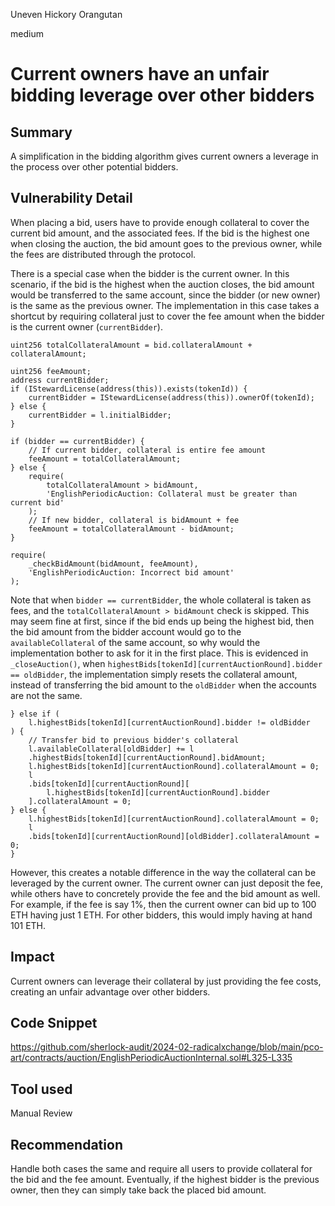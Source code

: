 Uneven Hickory Orangutan

medium

# Current owners have an unfair bidding leverage over other bidders

## Summary

A simplification in the bidding algorithm gives current owners a leverage in the process over other potential bidders.

## Vulnerability Detail

When placing a bid, users have to provide enough collateral to cover the current bid amount, and the associated fees. If the bid is the highest one when closing the auction, the bid amount goes to the previous owner, while the fees are distributed through the protocol.

There is a special case when the bidder is the current owner. In this scenario, if the bid is the highest when the auction closes, the bid amount would be transferred to the same account, since the bidder (or new owner) is the same as the previous owner. The implementation in this case takes a shortcut by requiring collateral just to cover the fee amount when the bidder is the current owner (`currentBidder`).

```solidity
uint256 totalCollateralAmount = bid.collateralAmount + collateralAmount;

uint256 feeAmount;
address currentBidder;
if (IStewardLicense(address(this)).exists(tokenId)) {
    currentBidder = IStewardLicense(address(this)).ownerOf(tokenId);
} else {
    currentBidder = l.initialBidder;
}

if (bidder == currentBidder) {
    // If current bidder, collateral is entire fee amount
    feeAmount = totalCollateralAmount;
} else {
    require(
        totalCollateralAmount > bidAmount,
        'EnglishPeriodicAuction: Collateral must be greater than current bid'
    );
    // If new bidder, collateral is bidAmount + fee
    feeAmount = totalCollateralAmount - bidAmount;
}

require(
    _checkBidAmount(bidAmount, feeAmount),
    'EnglishPeriodicAuction: Incorrect bid amount'
);
```

Note that when `bidder == currentBidder`, the whole collateral is taken as fees, and the `totalCollateralAmount > bidAmount` check is skipped. This may seem fine at first, since if the bid ends up being the highest bid, then the bid amount from the bidder account would go to the `availableCollateral` of the same account, so why would the implementation bother to ask for it in the first place. This is evidenced in `_closeAuction()`, when `highestBids[tokenId][currentAuctionRound].bidder == oldBidder`, the implementation simply resets the collateral amount, instead of transferring the bid amount to the `oldBidder` when the accounts are not the same.

```solidity
} else if (
    l.highestBids[tokenId][currentAuctionRound].bidder != oldBidder
) {
    // Transfer bid to previous bidder's collateral
    l.availableCollateral[oldBidder] += l
    .highestBids[tokenId][currentAuctionRound].bidAmount;
    l.highestBids[tokenId][currentAuctionRound].collateralAmount = 0;
    l
    .bids[tokenId][currentAuctionRound][
        l.highestBids[tokenId][currentAuctionRound].bidder
    ].collateralAmount = 0;
} else {
    l.highestBids[tokenId][currentAuctionRound].collateralAmount = 0;
    l
    .bids[tokenId][currentAuctionRound][oldBidder].collateralAmount = 0;
}
```

However, this creates a notable difference in the way the collateral can be leveraged by the current owner. The current owner can just deposit the fee, while others have to concretely provide the fee and the bid amount as well. For example, if the fee is say 1%, then the current owner can bid up to 100 ETH having just 1 ETH. For other bidders, this would imply having at hand 101 ETH.

## Impact

Current owners can leverage their collateral by just providing the fee costs, creating an unfair advantage over other bidders.

## Code Snippet

https://github.com/sherlock-audit/2024-02-radicalxchange/blob/main/pco-art/contracts/auction/EnglishPeriodicAuctionInternal.sol#L325-L335

## Tool used

Manual Review

## Recommendation

Handle both cases the same and require all users to provide collateral for the bid and the fee amount. Eventually, if the highest bidder is the previous owner, then they can simply take back the placed bid amount.
